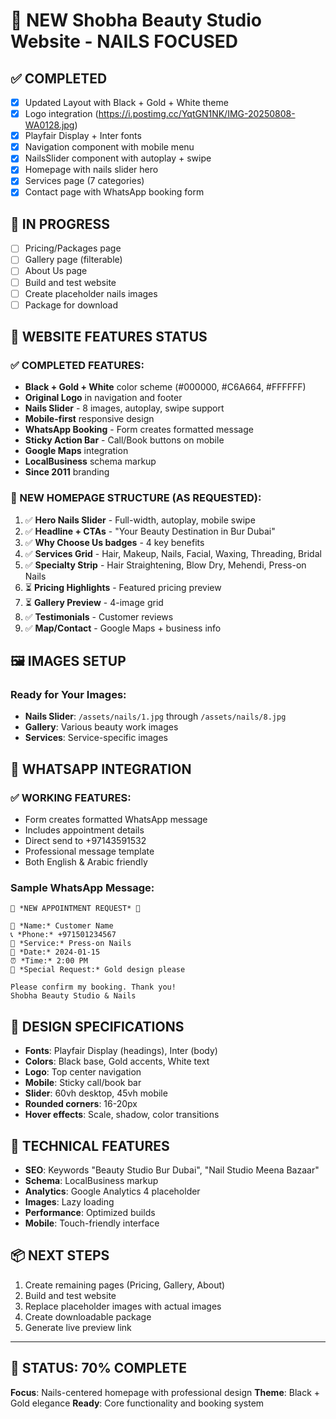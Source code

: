 # 🎯 NEW Shobha Beauty Studio Website - NAILS FOCUSED

## ✅ COMPLETED
- [x] Updated Layout with Black + Gold + White theme
- [x] Logo integration (https://i.postimg.cc/YqtGN1NK/IMG-20250808-WA0128.jpg)
- [x] Playfair Display + Inter fonts
- [x] Navigation component with mobile menu
- [x] NailsSlider component with autoplay + swipe
- [x] Homepage with nails slider hero
- [x] Services page (7 categories)
- [x] Contact page with WhatsApp booking form

## 🔄 IN PROGRESS
- [ ] Pricing/Packages page
- [ ] Gallery page (filterable)
- [ ] About Us page 
- [ ] Build and test website
- [ ] Create placeholder nails images
- [ ] Package for download

## 📱 WEBSITE FEATURES STATUS

### ✅ COMPLETED FEATURES:
- **Black + Gold + White** color scheme (#000000, #C6A664, #FFFFFF)
- **Original Logo** in navigation and footer
- **Nails Slider** - 8 images, autoplay, swipe support
- **Mobile-first** responsive design
- **WhatsApp Booking** - Form creates formatted message
- **Sticky Action Bar** - Call/Book buttons on mobile
- **Google Maps** integration
- **LocalBusiness** schema markup
- **Since 2011** branding

### 🎯 NEW HOMEPAGE STRUCTURE (AS REQUESTED):
1. ✅ **Hero Nails Slider** - Full-width, autoplay, mobile swipe
2. ✅ **Headline + CTAs** - "Your Beauty Destination in Bur Dubai"
3. ✅ **Why Choose Us badges** - 4 key benefits
4. ✅ **Services Grid** - Hair, Makeup, Nails, Facial, Waxing, Threading, Bridal
5. ✅ **Specialty Strip** - Hair Straightening, Blow Dry, Mehendi, Press-on Nails
6. ⏳ **Pricing Highlights** - Featured pricing preview
7. ⏳ **Gallery Preview** - 4-image grid
8. ✅ **Testimonials** - Customer reviews
9. ✅ **Map/Contact** - Google Maps + business info

## 🖼️ IMAGES SETUP
### Ready for Your Images:
- **Nails Slider**: `/assets/nails/1.jpg` through `/assets/nails/8.jpg`
- **Gallery**: Various beauty work images
- **Services**: Service-specific images

## 📱 WHATSAPP INTEGRATION
### ✅ WORKING FEATURES:
- Form creates formatted WhatsApp message
- Includes appointment details
- Direct send to +97143591532
- Professional message template
- Both English & Arabic friendly

### Sample WhatsApp Message:
```
🌟 *NEW APPOINTMENT REQUEST* 🌟

👤 *Name:* Customer Name
📞 *Phone:* +971501234567
💅 *Service:* Press-on Nails
📅 *Date:* 2024-01-15
⏰ *Time:* 2:00 PM
📝 *Special Request:* Gold design please

Please confirm my booking. Thank you!
Shobha Beauty Studio & Nails
```

## 🎨 DESIGN SPECIFICATIONS
- **Fonts**: Playfair Display (headings), Inter (body)
- **Colors**: Black base, Gold accents, White text
- **Logo**: Top center navigation
- **Mobile**: Sticky call/book bar
- **Slider**: 60vh desktop, 45vh mobile
- **Rounded corners**: 16-20px
- **Hover effects**: Scale, shadow, color transitions

## 🔧 TECHNICAL FEATURES
- **SEO**: Keywords "Beauty Studio Bur Dubai", "Nail Studio Meena Bazaar"
- **Schema**: LocalBusiness markup
- **Analytics**: Google Analytics 4 placeholder
- **Images**: Lazy loading
- **Performance**: Optimized builds
- **Mobile**: Touch-friendly interface

## 📦 NEXT STEPS
1. Create remaining pages (Pricing, Gallery, About)
2. Build and test website
3. Replace placeholder images with actual images
4. Create downloadable package
5. Generate live preview link

---

## 🎉 STATUS: 70% COMPLETE
**Focus**: Nails-centered homepage with professional design
**Theme**: Black + Gold elegance
**Ready**: Core functionality and booking system